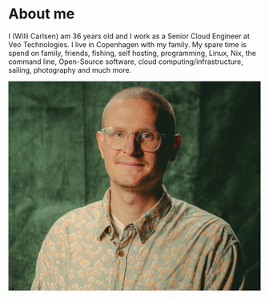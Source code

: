 # About me

I (Willi Carlsen) am 36 years old and I work as a Senior Cloud Engineer at Veo Technologies. I live in Copenhagen with my family. My spare time is spend on family, friends, fishing, self hosting, programming, Linux, Nix, the command line, Open-Source software, cloud computing/infrastructure, sailing, photography and much more.

![me](assets/images/me.png)

